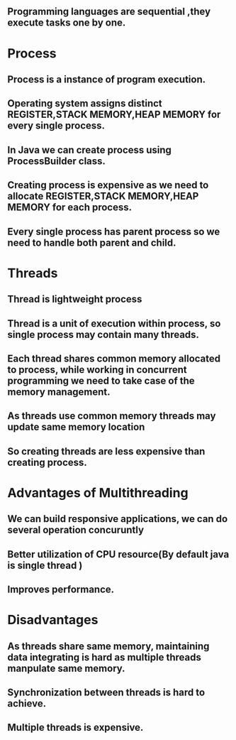 ## Programming languages are sequential ,they execute tasks one by one.
# Process
## Process is a instance of program execution.
## Operating system assigns distinct REGISTER,STACK MEMORY,HEAP MEMORY for every single process.
## In Java we can create process using ProcessBuilder class.
## Creating process is expensive as we need to allocate REGISTER,STACK MEMORY,HEAP MEMORY for each process.
## Every single process has parent process so we need to handle both parent and child.

# Threads
## Thread is lightweight process
## Thread is a unit of execution within process, so single process may contain many threads.
## Each thread shares common memory allocated to process, while working in concurrent programming we need to take case of the memory management.
## As threads use common memory threads may update same memory location
## So creating threads are less expensive than creating process.

# Advantages of Multithreading
## We can build responsive applications, we can do several operation concuruntly
## Better utilization of CPU resource(By default java is single thread )
## Improves performance.

# Disadvantages
## As threads share same memory, maintaining data integrating is hard as multiple threads manpulate same memory.
## Synchronization between threads is hard to achieve.
## Multiple threads is expensive.
